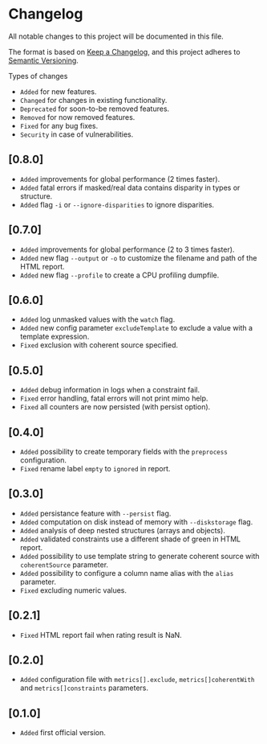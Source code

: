 # Changelog

All notable changes to this project will be documented in this file.

The format is based on [Keep a Changelog](https://keepachangelog.com/en/1.1.0/),
and this project adheres to [Semantic Versioning](https://semver.org/spec/v2.0.0.html).

Types of changes

- `Added` for new features.
- `Changed` for changes in existing functionality.
- `Deprecated` for soon-to-be removed features.
- `Removed` for now removed features.
- `Fixed` for any bug fixes.
- `Security` in case of vulnerabilities.

## [0.8.0]

- `Added` improvements for global performance (2 times faster).
- `Added` fatal errors if masked/real data contains disparity in types or structure.
- `Added` flag `-i` or `--ignore-disparities` to ignore disparities.

## [0.7.0]

- `Added` improvements for global performance (2 to 3 times faster).
- `Added` new flag `--output` or `-o` to customize the filename and path of the HTML report.
- `Added` new flag `--profile` to create a CPU profiling dumpfile.

## [0.6.0]

- `Added` log unmasked values with the `watch` flag.
- `Added` new config parameter `excludeTemplate` to exclude a value with a template expression.
- `Fixed` exclusion with coherent source specified.

## [0.5.0]

- `Added` debug information in logs when a constraint fail.
- `Fixed` error handling, fatal errors will not print mimo help.
- `Fixed` all counters are now persisted (with persist option).

## [0.4.0]

- `Added` possibility to create temporary fields with the `preprocess` configuration.
- `Fixed` rename label `empty` to `ignored` in report.

## [0.3.0]

- `Added` persistance feature with `--persist` flag.
- `Added` computation on disk instead of memory with `--diskstorage` flag.
- `Added` analysis of deep nested structures (arrays and objects).
- `Added` validated constraints use a different shade of green in HTML report.
- `Added` possibility to use template string to generate coherent source with `coherentSource` parameter.
- `Added` possibility to configure a column name alias with the `alias` parameter.
- `Fixed` excluding numeric values.

## [0.2.1]

- `Fixed` HTML report fail when rating result is NaN.

## [0.2.0]

- `Added` configuration file with `metrics[].exclude`, `metrics[]coherentWith` and `metrics[]constraints` parameters.

## [0.1.0]

- `Added` first official version.
